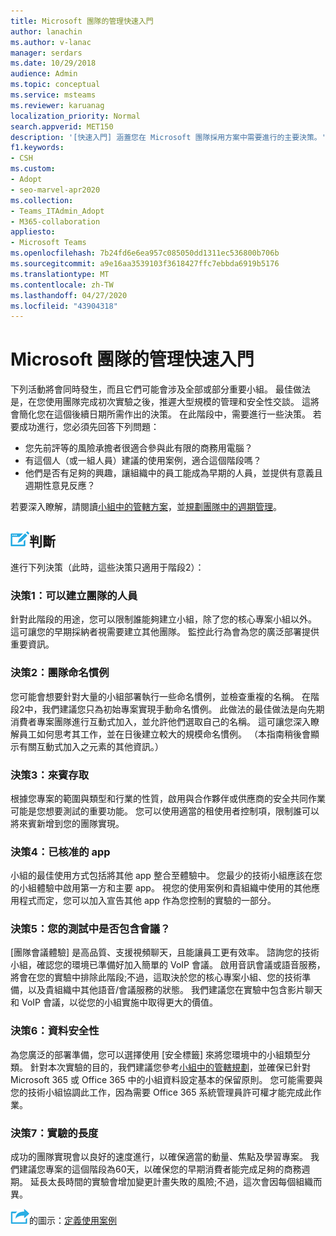 ```yaml
---
title: Microsoft 團隊的管理快速入門
author: lanachin
ms.author: v-lanac
manager: serdars
ms.date: 10/29/2018
audience: Admin
ms.topic: conceptual
ms.service: msteams
ms.reviewer: karuanag
localization_priority: Normal
search.appverid: MET150
description: '[快速入門] 涵蓋您在 Microsoft 團隊採用方案中需要進行的主要決策。'
f1.keywords:
- CSH
ms.custom:
- Adopt
- seo-marvel-apr2020
ms.collection:
- Teams_ITAdmin_Adopt
- M365-collaboration
appliesto:
- Microsoft Teams
ms.openlocfilehash: 7b24fd6e6ea957c085050dd1311ec536800b706b
ms.sourcegitcommit: a9e16aa3539103f3618427ffc7ebbda6919b5176
ms.translationtype: MT
ms.contentlocale: zh-TW
ms.lasthandoff: 04/27/2020
ms.locfileid: "43904318"
---
```

# <a name="governance-quick-start-for-microsoft-teams"></a>Microsoft 團隊的管理快速入門

下列活動將會同時發生，而且它們可能會涉及全部或部分重要小組。 最佳做法是，在您使用團隊完成初次實驗之後，推遲大型規模的管理和安全性交談。 這將會簡化您在這個後續日期所需作出的決策。 在此階段中，需要進行一些決策。 若要成功進行，您必須先回答下列問題：

- 您先前評等的風險承擔者很適合參與此有限的商務用電腦？
- 有這個人（或一組人員）建議的使用案例，適合這個階段嗎？  
- 他們是否有足夠的興趣，讓組織中的員工能成為早期的人員，並提供有意義且週期性意見反應？ 

若要深入瞭解，請閱讀[小組中的管轄方案](plan-teams-governance.md)，並[規劃團隊中的週期管理](plan-teams-lifecycle.md)。

## <a name="an-icon-representing-a-decision-pointdecisions"></a>![代表決策點的圖示](media/teams-adoption-decision-icon.png)判斷

進行下列決策（此時，這些決策只適用于階段2）：

### <a name="decision-1-who-can-create-teams"></a>決策1：可以建立團隊的人員 

針對此階段的用途，您可以限制誰能夠建立小組，除了您的核心專案小組以外。 這可讓您的早期採納者視需要建立其他團隊。 監控此行為會為您的廣泛部署提供重要資訊。

### <a name="decision-2-teams-naming-conventions"></a>決策2：團隊命名慣例 

您可能會想要針對大量的小組部署執行一些命名慣例，並檢查重複的名稱。 在階段2中，我們建議您只為初始專案實現手動命名慣例。 此做法的最佳做法是向先期消費者專案團隊進行互動式加入，並允許他們選取自己的名稱。 這可讓您深入瞭解員工如何思考其工作，並在日後建立較大的規模命名慣例。 （本指南稍後會顯示有關互動式加入之元素的其他資訊。）

### <a name="decision-3-guest-access"></a>決策3：來賓存取

根據您專案的範圍與類型和行業的性質，啟用與合作夥伴或供應商的安全共同作業可能是您想要測試的重要功能。 您可以使用適當的租使用者控制項，限制誰可以將來賓新增到您的團隊實現。 

### <a name="decision-4-approved-apps"></a>決策4：已核准的 app

小組的最佳使用方式包括將其他 app 整合至體驗中。 您最少的技術小組應該在您的小組體驗中啟用第一方和主要 app。 視您的使用案例和貴組織中使用的其他應用程式而定，您可以加入宣告其他 app 作為您控制的實驗的一部分。 

### <a name="decision-5-are-meetings-included-in-your-test"></a>決策5：您的測試中是否包含會議？ 

[團隊會議體驗] 是高品質、支援視頻聊天，且能讓員工更有效率。 諮詢您的技術小組，確認您的環境已準備好加入簡單的 VoIP 會議。 啟用音訊會議或語音服務，將會在您的實驗中排除此階段;不過，這取決於您的核心專案小組、您的技術準備，以及貴組織中其他語音/會議服務的狀態。 我們建議您在實驗中包含影片聊天和 VoIP 會議，以從您的小組實施中取得更大的價值。 

### <a name="decision-6--data-security"></a>決策6：資料安全性

為您廣泛的部署準備，您可以選擇使用 [安全標籤] 來將您環境中的小組類型分類。 針對本次實驗的目的，我們建議您參考[小組中的管轄規劃](plan-teams-governance.md)，並確保已針對 Microsoft 365 或 Office 365 中的小組資料設定基本的保留原則。 您可能需要與您的技術小組協調此工作，因為需要 Office 365 系統管理員許可權才能完成此作業。

### <a name="decision-7-length-of-your-experiment"></a>決策7：實驗的長度

成功的團隊實現會以良好的速度進行，以確保適當的動量、焦點及學習專案。 我們建議您專案的這個階段為60天，以確保您的早期消費者能完成足夠的商務週期。 延長太長時間的實驗會增加變更計畫失敗的風險;不過，這次會因每個組織而異。  

![代表下一個步驟](media/teams-adoption-next-icon.png)的圖示：[定義使用案例](teams-adoption-define-usage-scenarios.md)
